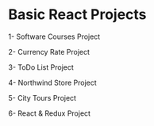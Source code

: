 # Basic React Projects
1- Software Courses Project

2- Currency Rate Project

3- ToDo List Project

4- Northwind Store Project

5- City Tours Project

6- React & Redux Project
